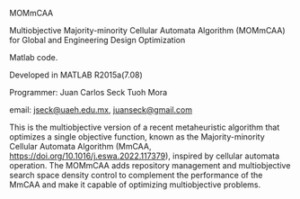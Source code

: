 MOMmCAA

Multiobjective Majority-minority Cellular Automata Algorithm (MOMmCAA) for Global and Engineering Design Optimization

Matlab code.

Developed in MATLAB R2015a(7.08)

Programmer: Juan Carlos Seck Tuoh Mora

email: jseck@uaeh.edu.mx, juanseck@gmail.com

This is the multiobjective version of a recent metaheuristic algorithm that optimizes a single objective function, known as the Majority-minority Cellular Automata Algorithm (MmCAA, https://doi.org/10.1016/j.eswa.2022.117379), inspired by cellular automata operation. The MOMmCAA adds repository management and multiobjective search space density control to complement the performance of the MmCAA and make it capable of optimizing multiobjective problems.
